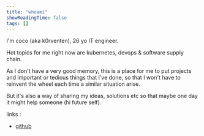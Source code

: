 ```yaml
---
title: "whoami"
showReadingTime: false
tags: []
---
```


I'm coco (aka k0rventen), 26 yo IT engineer.

Hot topics for me right now are kubernetes, devops & software supply chain.

As I don't have a very good memory, this is a place for me to put projects and important or tedious things that I've done, so that I won't have to reinvent the wheel each time a similar situation arise.

But it's also a way of sharing my ideas, solutions etc so that maybe one day it might help someone (hi future self).


links :
- [github](https://github.com/k0rventen)
